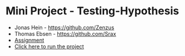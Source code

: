 # Mini Project - Testing-Hypothesis
- Jonas Hein - https://github.com/Zenzus
- Thomas Ebsen - https://github.com/Srax 
- [Assignment](files/Assignment.pdf)
- <a href="https://notebooks.gesis.org/binder/v2/gh/SOFT2021-Data-Science/Mini-Project-Testing-Hypothesis/HEAD" target="_blank">Click here to run the project</a>

